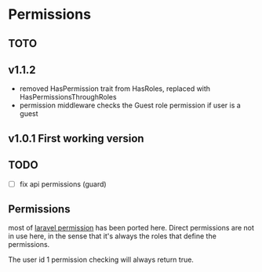 # Permissions

## TOTO

## v1.1.2
- removed HasPermission trait from HasRoles, replaced with HasPermissionsThroughRoles
- permission middleware checks the Guest role permission if user is a guest

## v1.0.1 First working version

## TODO
- [ ] fix api permissions (guard)

## Permissions

most of [laravel permission](https://github.com/spatie/laravel-permission) has been ported here. Direct permissions are not in use here, in the sense that it's always the roles that define the permissions.

The user id 1 permission checking will always return true.